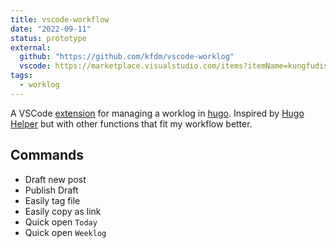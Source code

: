 ```yaml
---
title: vscode-workflow
date: "2022-09-11"
status: prototype
external:
  github: "https://github.com/kfdm/vscode-worklog"
  vscode: https://marketplace.visualstudio.com/items?itemName=kungfudiscomonkey.simple-worklog
tags:
  - worklog
---
```


A VSCode [extension] for managing a worklog in [hugo].
Inspired by [Hugo Helper] but with other functions that fit my workflow better.

## Commands

- Draft new post
- Publish Draft
- Easily tag file
- Easily copy as link
- Quick open `Today`
- Quick open `Weeklog`

[extension]: https://marketplace.visualstudio.com/items?itemName=kungfudiscomonkey.simple-worklog
[hugo]: https://gohugo.io/
[hugo helper]: https://marketplace.visualstudio.com/items?itemName=rusnasonov.vscode-hugo

